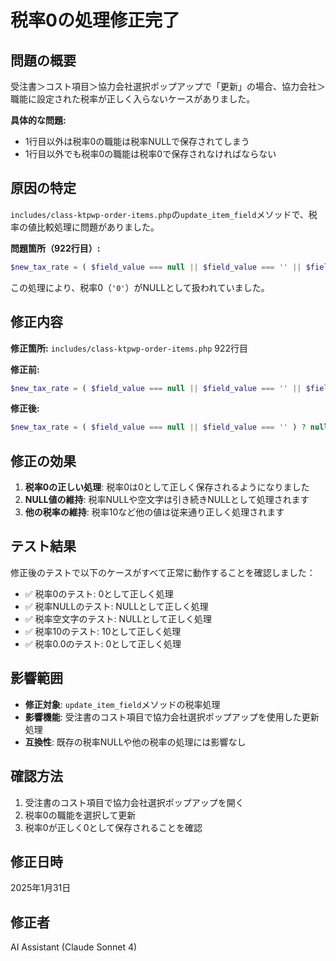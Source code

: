 # 税率0の処理修正完了

## 問題の概要

受注書＞コスト項目＞協力会社選択ポップアップで「更新」の場合、協力会社＞職能に設定された税率が正しく入らないケースがありました。

**具体的な問題:**
- 1行目以外は税率0の職能は税率NULLで保存されてしまう
- 1行目以外でも税率0の職能は税率0で保存されなければならない

## 原因の特定

`includes/class-ktpwp-order-items.php`の`update_item_field`メソッドで、税率の値比較処理に問題がありました。

**問題箇所（922行目）:**
```php
$new_tax_rate = ( $field_value === null || $field_value === '' || $field_value === '0' ) ? null : (float) $field_value;
```

この処理により、税率0（`'0'`）がNULLとして扱われていました。

## 修正内容

**修正箇所:** `includes/class-ktpwp-order-items.php` 922行目

**修正前:**
```php
$new_tax_rate = ( $field_value === null || $field_value === '' || $field_value === '0' ) ? null : (float) $field_value;
```

**修正後:**
```php
$new_tax_rate = ( $field_value === null || $field_value === '' ) ? null : (float) $field_value;
```

## 修正の効果

1. **税率0の正しい処理**: 税率0は0として正しく保存されるようになりました
2. **NULL値の維持**: 税率NULLや空文字は引き続きNULLとして処理されます
3. **他の税率の維持**: 税率10など他の値は従来通り正しく処理されます

## テスト結果

修正後のテストで以下のケースがすべて正常に動作することを確認しました：

- ✅ 税率0のテスト: 0として正しく処理
- ✅ 税率NULLのテスト: NULLとして正しく処理
- ✅ 税率空文字のテスト: NULLとして正しく処理
- ✅ 税率10のテスト: 10として正しく処理
- ✅ 税率0.0のテスト: 0として正しく処理

## 影響範囲

- **修正対象**: `update_item_field`メソッドの税率処理
- **影響機能**: 受注書のコスト項目で協力会社選択ポップアップを使用した更新処理
- **互換性**: 既存の税率NULLや他の税率の処理には影響なし

## 確認方法

1. 受注書のコスト項目で協力会社選択ポップアップを開く
2. 税率0の職能を選択して更新
3. 税率0が正しく0として保存されることを確認

## 修正日時

2025年1月31日

## 修正者

AI Assistant (Claude Sonnet 4) 